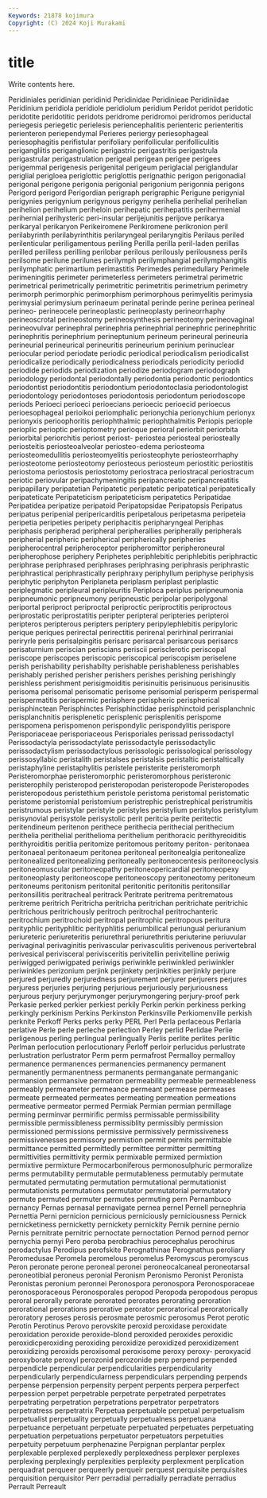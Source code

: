 ```yaml
---
Keywords: 21878 kojimura
Copyright: (C) 2024 Koji Murakami
---
```


# title

Write contents here.



Peridiniales peridinian peridinid Peridinidae Peridinieae Peridiniidae Peridinium peridiola peridiole
peridiolum peridium Peridot peridot peridotic peridotite peridotitic peridots peridrome peridromoi
peridromos periductal periegesis periegetic perielesis periencephalitis perienteric perienteritis perienteron periependymal
Perieres periergy periesophageal periesophagitis perifistular perifoliary perifollicular perifolliculitis perigangliitis periganglionic
perigastric perigastritis perigastrula perigastrular perigastrulation perigeal perigean perigee perigees perigemmal
perigenesis perigenital perigeum periglacial periglandular periglial perigloea periglottic periglottis perignathic
perigon perigonadial perigonal perigone perigonia perigonial perigonium perigonnia perigons Perigord
perigord Perigordian perigraph perigraphic Perigune perigynial perigynies perigynium perigynous perigyny
perihelia perihelial perihelian perihelion perihelium periheloin perihepatic perihepatitis perihermenial perihernial
perihysteric peri-insular perijejunitis perijove perikarya perikaryal perikaryon Perikeiromene Perikiromene perikronion
peril perilabyrinth perilabyrinthitis perilaryngeal perilaryngitis Perilaus periled perilenticular periligamentous periling
Perilla perilla peril-laden perillas perilled perilless perilling perilobar perilous perilously
perilousness perils perilsome perilune perilunes perilymph perilymphangial perilymphangitis perilymphatic perimartium
perimastitis Perimedes perimedullary Perimele perimeningitis perimeter perimeterless perimeters perimetral perimetric
perimetrical perimetrically perimetritic perimetritis perimetrium perimetry perimorph perimorphic perimorphism perimorphous
perimyelitis perimysia perimysial perimysium perinaeum perinatal perinde perine perinea perineal
perineo- perineocele perineoplastic perineoplasty perineorrhaphy perineoscrotal perineostomy perineosynthesis perineotomy perineovaginal
perineovulvar perinephral perinephria perinephrial perinephric perinephritic perinephritis perinephrium perineptunium perineum
perineural perineuria perineurial perineurical perineuritis perineurium perinium perinuclear periocular period
periodate periodic periodical periodicalism periodicalist periodicalize periodically periodicalness periodicals periodicity
periodid periodide periodids periodization periodize periodogram periodograph periodology periodontal periodontally
periodontia periodontic periodontics periodontist periodontitis periodontium periodontoclasia periodontologist periodontology periodontoses
periodontosis periodontum periodoscope periods Perioeci perioeci perioecians perioecic perioecid perioecus
perioesophageal perioikoi periomphalic perionychia perionychium perionyx perionyxis perioophoritis periophthalmic periophthalmitis
Periopis periople perioplic perioptic perioptometry perioque perioral periorbit periorbita periorbital
periorchitis periost periost- periostea periosteal periosteally periosteitis periosteoalveolar periosteo-edema periosteoma
periosteomedullitis periosteomyelitis periosteophyte periosteorrhaphy periosteotome periosteotomy periosteous periosteum periostitic periostitis
periostoma periostosis periostotomy periostraca periostracal periostracum periotic periovular peripachymeningitis peripancreatic
peripancreatitis peripapillary peripatetian Peripatetic peripatetic peripatetical peripatetically peripateticate Peripateticism peripateticism
peripatetics Peripatidae Peripatidea peripatize peripatoid Peripatopsidae Peripatopsis Peripatus peripatus peripenial
peripericarditis peripetalous peripetasma peripeteia peripetia peripeties peripety periphacitis peripharyngeal Periphas
periphasis peripherad peripheral peripherallies peripherally peripherals peripherial peripheric peripherical peripherically
peripheries peripherocentral peripheroceptor peripheromittor peripheroneural peripherophose periphery Periphetes periphlebitic periphlebitis
periphractic periphrase periphrased periphrases periphrasing periphrasis periphrastic periphrastical periphrastically periphraxy
periphyllum periphyse periphysis periphytic periphyton Periplaneta periplasm periplast periplastic periplegmatic
peripleural peripleuritis Periploca periplus peripneumonia peripneumonic peripneumony peripneustic peripolar peripolygonal
periportal periproct periproctal periproctic periproctitis periproctous periprostatic periprostatitis peripter peripteral
peripteries peripteroi peripteros peripterous peripters periptery peripylephlebitis peripyloric perique periques
perirectal perirectitis perirenal perirhinal perirraniai periryrle peris perisalpingitis perisarc perisarcal
perisarcous perisarcs perisaturnium periscian periscians periscii perisclerotic periscopal periscope periscopes
periscopic periscopical periscopism periselene perish perishability perishabilty perishable perishableness perishables
perishably perished perisher perishers perishes perishing perishingly perishless perishment perisigmoiditis
perisinuitis perisinuous perisinusitis perisoma perisomal perisomatic perisome perisomial perisperm perispermal
perispermatitis perispermic perisphere perispheric perispherical perisphinctean Perisphinctes Perisphinctidae perisphinctoid perisplanchnic
perisplanchnitis perisplenetic perisplenic perisplenitis perispome perispomena perispomenon perispondylic perispondylitis perispore
Perisporiaceae perisporiaceous Perisporiales perissad perissodactyl Perissodactyla perissodactylate perissodactyle perissodactylic perissodactylism
perissodactylous perissologic perissological perissology perissosyllabic peristalith peristalses peristalsis peristaltic peristaltically
peristaphyline peristaphylitis peristele peristerite peristeromorph Peristeromorphae peristeromorphic peristeromorphous peristeronic peristerophily
peristeropod peristeropodan peristeropode Peristeropodes peristeropodous peristethium peristole peristoma peristomal peristomatic
peristome peristomial peristomium peristrephic peristrephical peristrumitis peristrumous peristylar peristyle peristyles
peristylium peristylos peristylum perisynovial perisystole perisystolic perit peritcia perite peritectic
peritendineum peritenon perithece perithecia perithecial perithecium perithelia perithelial perithelioma perithelium
perithoracic perithyreoiditis perithyroiditis peritlia peritomize peritomous peritomy periton- peritonaea peritonaeal
peritonaeum peritonea peritoneal peritonealgia peritonealize peritonealized peritonealizing peritoneally peritoneocentesis peritoneoclysis
peritoneomuscular peritoneopathy peritoneopericardial peritoneopexy peritoneoplasty peritoneoscope peritoneoscopy peritoneotomy peritoneum peritoneums
peritonism peritonital peritonitic peritonitis peritonsillar peritonsillitis peritracheal peritrack Peritrate peritrema
peritrematous peritreme peritrich Peritricha peritricha peritrichan peritrichate peritrichic peritrichous peritrichously
peritroch peritrochal peritrochanteric peritrochium peritrochoid peritropal peritrophic peritropous peritura perityphlic
perityphlitic perityphlitis periumbilical periungual periuranium periureteric periureteritis periurethral periurethritis periuterine
periuvular perivaginal perivaginitis perivascular perivasculitis perivenous perivertebral perivesical perivisceral perivisceritis
perivitellin perivitelline periwig periwigged periwigpated periwigs periwinkle periwinkled periwinkler periwinkles
perizonium perjink perjinkety perjinkities perjinkly perjure perjured perjuredly perjuredness perjurement
perjurer perjurers perjures perjuress perjuries perjuring perjurious perjuriously perjuriousness perjurous
perjury perjurymonger perjurymongering perjury-proof perk Perkasie perked perkier perkiest perkily
Perkin perkin perkiness perking perkingly perkinism Perkins Perkinston Perkinsville Perkiomenville
perkish perknite Perkoff Perks perks perky PERL Perl Perla perlaceous
Perlaria perlative Perle perle perleche perlection Perley perlid Perlidae Perlie
perligenous perling perlingual perlingually Perlis perlite perlites perlitic Perlman perlocution
perlocutionary Perloff perloir perlucidus perlustrate perlustration perlustrator Perm perm permafrost
Permalloy permalloy permanence permanences permanencies permanency permanent permanently permanentness permanents
permanganate permanganic permansion permansive permatron permeability permeable permeableness permeably permeameter
permeance permeant permease permeases permeate permeated permeates permeating permeation permeations
permeative permeator permed Permiak Permian permian permillage perming perminvar permirific
permiss permissable permissibility permissible permissibleness permissiblity permissibly permission permissioned permissions
permissive permissively permissiveness permissivenesses permissory permistion permit permits permittable permittance
permitted permittedly permittee permitter permitting permittivities permittivity permix permixable permixed
permixtion permixtive permixture Permocarboniferous permonosulphuric permoralize perms permutability permutable permutableness
permutably permutate permutated permutating permutation permutational permutationist permutationists permutations permutator
permutatorial permutatory permute permuted permuter permutes permuting pern Pernambuco pernancy
Pernas pernasal pernavigate pernea pernel Pernell pernephria Pernettia Perni pernicion
pernicious perniciously perniciousness Pernick pernicketiness pernicketty pernickety pernickity Pernik pernine
pernio Pernis pernitrate pernitric pernoctate pernoctation Pernod pernod pernor pernychia
pernyi Pero peroba perobrachius perocephalus perochirus perodactylus Perodipus perofskite Perognathinae
Perognathus peroliary Peromedusae Peromela peromelous peromelus Peromyscus peromyscus Peron peronate
perone peroneal peronei peroneocalcaneal peroneotarsal peroneotibial peroneus peronial Peronism Peronismo
Peronist Peronista Peronistas peronium peronnei Peronospora peronospora Peronosporaceae peronosporaceous Peronosporales
peropod Peropoda peropodous peropus peroral perorally perorate perorated perorates perorating
peroration perorational perorations perorative perorator peroratorical peroratorically peroratory peroses perosis
perosmate perosmic perosomus Perot perotic Perotin Perotinus Perovo perovskite peroxid
peroxidase peroxidate peroxidation peroxide peroxide-blond peroxided peroxides peroxidic peroxidicperoxiding peroxiding
peroxidize peroxidized peroxidizement peroxidizing peroxids peroxisomal peroxisome peroxy peroxy- peroxyacid
peroxyborate peroxyl perozonid perozonide perp perpend perpended perpendicle perpendicular perpendicularities
perpendicularity perpendicularly perpendicularness perpendiculars perpending perpends perpense perpension perpensity perpent
perpents perpera perperfect perpession perpet perpetrable perpetrate perpetrated perpetrates perpetrating
perpetration perpetrations perpetrator perpetrators perpetratress perpetratrix Perpetua perpetuable perpetual perpetualism
perpetualist perpetuality perpetually perpetualness perpetuana perpetuance perpetuant perpetuate perpetuated perpetuates
perpetuating perpetuation perpetuations perpetuator perpetuators perpetuities perpetuity perpetuum perphenazine Perpignan
perplantar perplex perplexable perplexed perplexedly perplexedness perplexer perplexes perplexing perplexingly
perplexities perplexity perplexment perplication perquadrat perqueer perqueerly perqueir perquest perquisite
perquisites perquisition perquisitor Perr perradial perradially perradiate perradius Perrault Perreault
